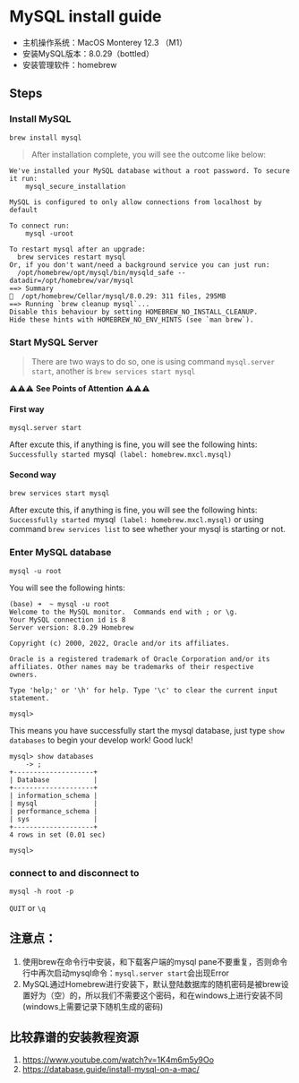# MySQL install guide

- 主机操作系统：MacOS Monterey 12.3 （M1）
- 安装MySQL版本：8.0.29（bottled）
- 安装管理软件：homebrew

## Steps

### **Install MySQL**
```
brew install mysql
```
> After installation complete, you will see the outcome like below:
```
We've installed your MySQL database without a root password. To secure it run:
    mysql_secure_installation

MySQL is configured to only allow connections from localhost by default

To connect run:
    mysql -uroot

To restart mysql after an upgrade:
  brew services restart mysql
Or, if you don't want/need a background service you can just run:
  /opt/homebrew/opt/mysql/bin/mysqld_safe --datadir=/opt/homebrew/var/mysql
==> Summary
🍺  /opt/homebrew/Cellar/mysql/8.0.29: 311 files, 295MB
==> Running `brew cleanup mysql`...
Disable this behaviour by setting HOMEBREW_NO_INSTALL_CLEANUP.
Hide these hints with HOMEBREW_NO_ENV_HINTS (see `man brew`).
```


### **Start MySQL Server**
> There are two ways to do so, one is using command `mysql.server start`, another is   `brew services start mysql`

⚠️⚠️⚠️ **See Points of Attention** ⚠️⚠️⚠️

#### First way
```
mysql.server start
```
After excute this, if anything is fine, you will see the following hints:
`Successfully started `mysql` (label: homebrew.mxcl.mysql)`

#### Second way
```
brew services start mysql
```
After excute this, if anything is fine, you will see the following hints:
`Successfully started `mysql` (label: homebrew.mxcl.mysql)` or using command `brew services list` to see whether your mysql is starting or not.

### **Enter MySQL database**
```
mysql -u root
```
You will see the following hints:
```
(base) ➜  ~ mysql -u root
Welcome to the MySQL monitor.  Commands end with ; or \g.
Your MySQL connection id is 8
Server version: 8.0.29 Homebrew

Copyright (c) 2000, 2022, Oracle and/or its affiliates.

Oracle is a registered trademark of Oracle Corporation and/or its
affiliates. Other names may be trademarks of their respective
owners.

Type 'help;' or '\h' for help. Type '\c' to clear the current input statement.

mysql>
```
This means you have successfully start the mysql database,  just type  `show databases` to begin your develop work! Good luck!
```
mysql> show databases
    -> ;
+--------------------+
| Database           |
+--------------------+
| information_schema |
| mysql              |
| performance_schema |
| sys                |
+--------------------+
4 rows in set (0.01 sec)

mysql>
```
### connect to and disconnect to
```
mysql -h root -p
```
`QUIT` or `\q`

## 注意点：
1. 使用brew在命令行中安装，和下载客户端的mysql pane不要重复，否则命令行中再次启动mysql命令：`mysql.server start`会出现Error
2. MySQL通过Homebrew进行安装下，默认登陆数据库的随机密码是被brew设置好为（空）的，所以我们不需要这个密码，和在windows上进行安装不同(windows上需要记录下随机生成的密码)


## 比较靠谱的安装教程资源
1. https://www.youtube.com/watch?v=1K4m6m5y9Oo
2. https://database.guide/install-mysql-on-a-mac/
